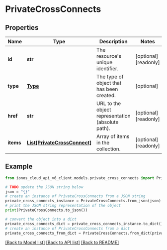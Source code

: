 # PrivateCrossConnects


## Properties

Name | Type | Description | Notes
------------ | ------------- | ------------- | -------------
**id** | **str** | The resource&#39;s unique identifier. | [optional] [readonly] 
**type** | [**Type**](Type.md) | The type of object that has been created. | [optional] 
**href** | **str** | URL to the object representation (absolute path). | [optional] [readonly] 
**items** | [**List[PrivateCrossConnect]**](PrivateCrossConnect.md) | Array of items in the collection. | [optional] [readonly] 

## Example

```python
from ionos_cloud_api_v6_client.models.private_cross_connects import PrivateCrossConnects

# TODO update the JSON string below
json = "{}"
# create an instance of PrivateCrossConnects from a JSON string
private_cross_connects_instance = PrivateCrossConnects.from_json(json)
# print the JSON string representation of the object
print(PrivateCrossConnects.to_json())

# convert the object into a dict
private_cross_connects_dict = private_cross_connects_instance.to_dict()
# create an instance of PrivateCrossConnects from a dict
private_cross_connects_from_dict = PrivateCrossConnects.from_dict(private_cross_connects_dict)
```
[[Back to Model list]](../README.md#documentation-for-models) [[Back to API list]](../README.md#documentation-for-api-endpoints) [[Back to README]](../README.md)


